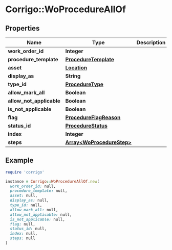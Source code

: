 # Corrigo::WoProcedureAllOf

## Properties

| Name | Type | Description | Notes |
| ---- | ---- | ----------- | ----- |
| **work_order_id** | **Integer** |  | [optional] |
| **procedure_template** | [**ProcedureTemplate**](ProcedureTemplate.md) |  | [optional] |
| **asset** | [**Location**](Location.md) |  | [optional] |
| **display_as** | **String** |  | [optional] |
| **type_id** | [**ProcedureType**](ProcedureType.md) |  | [optional] |
| **allow_mark_all** | **Boolean** |  | [optional] |
| **allow_not_applicable** | **Boolean** |  | [optional] |
| **is_not_applicable** | **Boolean** |  | [optional] |
| **flag** | [**ProcedureFlagReason**](ProcedureFlagReason.md) |  | [optional] |
| **status_id** | [**ProcedureStatus**](ProcedureStatus.md) |  | [optional] |
| **index** | **Integer** |  | [optional] |
| **steps** | [**Array&lt;WoProcedureStep&gt;**](WoProcedureStep.md) |  | [optional] |

## Example

```ruby
require 'corrigo'

instance = Corrigo::WoProcedureAllOf.new(
  work_order_id: null,
  procedure_template: null,
  asset: null,
  display_as: null,
  type_id: null,
  allow_mark_all: null,
  allow_not_applicable: null,
  is_not_applicable: null,
  flag: null,
  status_id: null,
  index: null,
  steps: null
)
```

